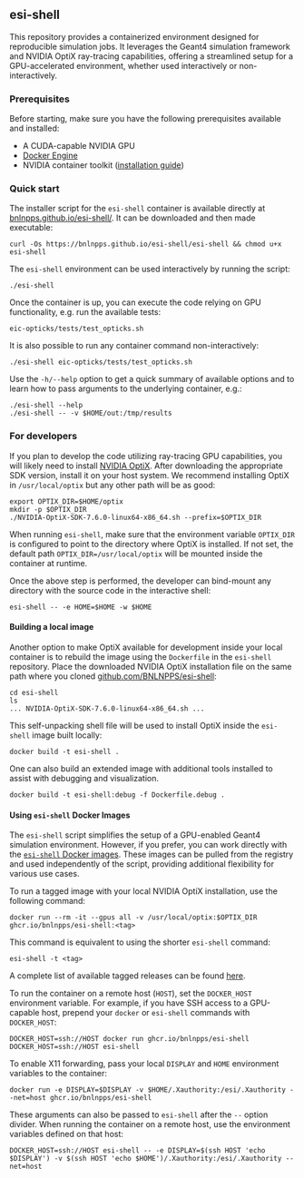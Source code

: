 ## esi-shell

This repository provides a containerized environment designed for reproducible
simulation jobs. It leverages the Geant4 simulation framework and NVIDIA OptiX
ray-tracing capabilities, offering a streamlined setup for a GPU-accelerated
environment, whether used interactively or non-interactively.


### Prerequisites

Before starting, make sure you have the following prerequisites available and
installed:

* A CUDA-capable NVIDIA GPU
* [Docker Engine](https://docs.docker.com/engine/install/)
* NVIDIA container toolkit ([installation guide](https://docs.nvidia.com/datacenter/cloud-native/container-toolkit/latest/install-guide.html))


### Quick start

The installer script for the `esi-shell` container is available directly at
[bnlnpps.github.io/esi-shell/](https://bnlnpps.github.io/esi-shell/esi-shell).
It can be downloaded and then made executable:

```shell
curl -Os https://bnlnpps.github.io/esi-shell/esi-shell && chmod u+x esi-shell
```

The `esi-shell` environment can be used interactively by running the script:

```shell
./esi-shell
```

Once the container is up, you can execute the code relying on GPU functionality,
e.g. run the available tests:

```shell
eic-opticks/tests/test_opticks.sh
```

It is also possible to run any container command non-interactively:

```shell
./esi-shell eic-opticks/tests/test_opticks.sh
```

Use the `-h/--help` option to get a quick summary of available options and to
learn how to pass arguments to the underlying container, e.g.:

```shell
./esi-shell --help
./esi-shell -- -v $HOME/out:/tmp/results
```


### For developers

If you plan to develop the code utilizing ray-tracing GPU capabilities, you will
likely need to install [NVIDIA
OptiX](https://developer.nvidia.com/designworks/optix/download). After
downloading the appropriate SDK version, install it on your host system. We
recommend installing OptiX in `/usr/local/optix` but any other path will be as
good:

```
export OPTIX_DIR=$HOME/optix
mkdir -p $OPTIX_DIR
./NVIDIA-OptiX-SDK-7.6.0-linux64-x86_64.sh --prefix=$OPTIX_DIR
```

When running `esi-shell`, make sure that the environment variable `OPTIX_DIR` is
configured to point to the directory where OptiX is installed. If not set, the
default path `OPTIX_DIR=/usr/local/optix` will be mounted inside the container
at runtime.

Once the above step is performed, the developer can bind-mount any directory
with the source code in the interactive shell:

```
esi-shell -- -e HOME=$HOME -w $HOME
```


#### Building a local image

Another option to make OptiX available for development inside your local
container is to rebuild the image using the `Dockerfile` in the `esi-shell`
repository. Place the downloaded NVIDIA OptiX installation file on the same path
where you cloned
[github.com/BNLNPPS/esi-shell](https://github.com/BNLNPPS/esi-shell):

```shell
cd esi-shell
ls
... NVIDIA-OptiX-SDK-7.6.0-linux64-x86_64.sh ...
```

This self-unpacking shell file will be used to install OptiX inside the
`esi-shell` image built locally:

```shell
docker build -t esi-shell .
```

One can also build an extended image with additional tools installed to assist with debugging and visualization.

```shell
docker build -t esi-shell:debug -f Dockerfile.debug .
```


#### Using `esi-shell` Docker Images

The `esi-shell` script simplifies the setup of a GPU-enabled Geant4 simulation
environment. However, if you prefer, you can work directly with the [`esi-shell`
Docker images](https://github.com/BNLNPPS/esi-shell/pkgs/container/esi-shell).
These images can be pulled from the registry and used independently of the
script, providing additional flexibility for various use cases.

To run a tagged image with your local NVIDIA OptiX installation, use the
following command:

```shell
docker run --rm -it --gpus all -v /usr/local/optix:$OPTIX_DIR ghcr.io/bnlnpps/esi-shell:<tag>
```

This command is equivalent to using the shorter `esi-shell` command:

```shell
esi-shell -t <tag>
```

A complete list of available tagged releases can be found
[here](https://github.com/BNLNPPS/esi-shell/pkgs/container/esi-shell).

To run the container on a remote host (`HOST`), set the `DOCKER_HOST`
environment variable. For example, if you have SSH access to a GPU-capable host,
prepend your `docker` or `esi-shell` commands with `DOCKER_HOST`:

```shell
DOCKER_HOST=ssh://HOST docker run ghcr.io/bnlnpps/esi-shell
DOCKER_HOST=ssh://HOST esi-shell
```

To enable X11 forwarding, pass your local `DISPLAY` and `HOME` environment
variables to the container:

```shell
docker run -e DISPLAY=$DISPLAY -v $HOME/.Xauthority:/esi/.Xauthority --net=host ghcr.io/bnlnpps/esi-shell
```

These arguments can also be passed to `esi-shell` after the `--` option divider.
When running the container on a remote host, use the environment variables
defined on that host:

```shell
DOCKER_HOST=ssh://HOST esi-shell -- -e DISPLAY=$(ssh HOST 'echo $DISPLAY') -v $(ssh HOST 'echo $HOME')/.Xauthority:/esi/.Xauthority --net=host
```
